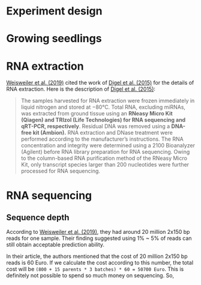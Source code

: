 # Experiment design


# Growing seedlings



# RNA extraction
[Weisweiler et al. (2019)](https://doi.org/10.1186/s12864-019-6174-3) cited the work of [Digel et al. (2015)](https://doi.org/10.1105/tpc.15.00203) for the details of RNA extraction. Here is the description of [Digel et al. (2015)](https://doi.org/10.1105/tpc.15.00203): 
> The samples harvested for RNA extraction were frozen immediately in liquid nitrogen and stored at −80°C. Total RNA, excluding miRNAs, was extracted from ground tissue using an **RNeasy Micro Kit (Qiagen) and TRIzol (Life Technologies) for RNA sequencing and qRT-PCR, respectively**. Residual DNA was removed using a **DNA-free kit (Ambion).** RNA extraction and DNase treatment were performed according to the manufacturer’s instructions. The RNA concentration and integrity were determined using a 2100 Bioanalyzer (Agilent) before RNA library preparation for RNA sequencing. Owing to the column-based RNA purification method of the RNeasy Micro Kit, only transcript species larger than 200 nucleotides were further processed for RNA sequencing.  


# RNA sequencing
## Sequence depth
According to [Weisweiler et al. (2019)](https://doi.org/10.1186/s12864-019-6174-3), they had around 20 million 2x150 bp reads for one sample. Their finding suggested using 1% \~ 5% of reads can still obtain acceptable prediction ability. 
  
In their article, the authors mentioned that the cost of 20 million 2x150 bp reads is 60 Euro. If we calculate the cost according to this number, the total cost will be `(800 + 15 parents * 3 batches) * 60 = 50700 Euro`. This is definitely not possible to spend so much money on sequencing. So,
  
